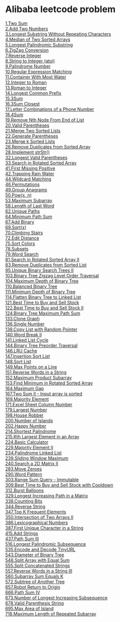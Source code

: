 # Alibaba leetcode problem
[1.Two Sum](../leetcode-java/Arrays/leetcode-0001) \
[2.Add Two Numbers](../leetcode-java/) \
[3.Longest Substring Without Repeating Characters](../leetcode-java/) \
[4.Median of Two Sorted Arrays](../leetcode-java/) \
[5.Longest Palindromic Substring](../leetcode-java/) \
[6.ZigZag Conversion](../leetcode-java/) \
[7.Reverse Integer](../leetcode-java/) \
[8.String to Integer (atoi)](../leetcode-java/) \
[9.Palindrome Number](../leetcode-java/Math/leetcode-0009) \
[10.Regular Expression Matching](../leetcode-java/) \
[11.Container With Most Water](../leetcode-java/Arrays/leetcode-0011) \
[12.Integer to Roman](../leetcode-java/String/leetcode-0012) \
[13.Roman to Integer](../leetcode-java/String/leetcode-0013) \
[14.Longest Common Prefix](../leetcode-java/String/leetcode-0014) \
[15.3Sum](../leetcode-java/Arrays/leetcode-0015) \
[16.3Sum Closest](../leetcode-java/Arrays/leetcode-0016) \
[17.Letter Combinations of a Phone Number](../leetcode-java/BackTracking/leetcode-0017) \
[18.4Sum](../leetcode-java/Arrays/leetcode-0018) \
[19.Remove Nth Node From End of List](../leetcode-java/LinkedList/leetcode-19) \
[20.Valid Parentheses](../leetcode-java/Stack/leetcode-20) \
[21.Merge Two Sorted Lists](../leetcode-java/LinkedList/leetcode-21) \
[22.Generate Parentheses](../leetcode-java/BackTracking/leetcode-22) \
[23.Merge k Sorted Lists](../leetcode-java/LinkedList/leetcode-23) \
[26.Remove Duplicates from Sorted Array](../leetcode-java/Arrays/leetcode-26) \
[28.Implement strStr()](../leetcode-java/String/leetcode-28) \
[32.Longest Valid Parentheses](../leetcode-java/Stack/leetcode-32) \
[33.Search in Rotated Sorted Array](../leetcode-java/BinarySearch/leetcode-33) \
[41.First Missing Positive](../leetcode-java/Arrays/leetcode-41) \
[42.Trapping Rain Water](../leetcode-java/Arrays/leetcode-42) \
[44.Wildcard Matching](../leetcode-java/DynamicProgram/leetcode-44) \
[46.Permutations](../leetcode-java/Arrays/leetcode-46) \
[49.Group Anagrams](../leetcode-java/HashTable/leetcode-49) \
[50.Pow(x, n)](../leetcode-java/BinarySearch/leetcode-50) \
[53.Maximum Subarray](../leetcode-java/DynamicProgram/leetcode-53) \
[58.Length of Last Word](../leetcode-java/String/leetcode-58) \
[62.Unique Paths](../leetcode-java/DynamicProgram/leetcode-62) \
[64.Minimum Path Sum](../leetcode-java/DynamicProgram/leetcode-64) \
[67.Add Binary](../leetcode-java/String/leetcode-67) \
[69.Sqrt(x)](../leetcode-java/BinarySearch/leetcode-69) \
[70.Climbing Stairs](../leetcode-java/DynamicProgram/leetcode-70) \
[72.Edit Distance](../leetcode-java/DynamicProgram/leetcode-72) \
[75.Sort Colors](../leetcode-java/Arrays/leetcode-75) \
[78.Subsets](../leetcode-java/BackTracking/leetcode-78) \
[79.Word Search](../leetcode-java/BackTracking/leetcode-79) \
[81.Search in Rotated Sorted Array II](../leetcode-java/BinarySearch/leetcode-81) \
[83.Remove Duplicates from Sorted List](../leetcode-java/LinkedList/leetcode-83) \
[95.Unique Binary Search Trees II](../leetcode-java/Tree/Leetcode-95) \
[103.Binary Tree Zigzag Level Order Traversal](../leetcode-java/Tree/leetcode-103) \
[104.Maximum Depth of Binary Tree](../leetcode-java/Tree/leetcode-104) \
[110.Balanced Binary Tree](../leetcode-java/Tree/leetcode-110) \
[111.Minimum Depth of Binary Tree](../leetcode-java/Tree/leetcode-111) \
[114.Flatten Binary Tree to Linked List](../leetcode-java/Tree/leetcode-114) \
[121.Best Time to Buy and Sell Stock](../leetcode-java/DynamicProgram/leetcode-121) \
[122.Best Time to Buy and Sell Stock II](../leetcode-java/DynamicProgram/leetcode-122) \
[124.Binary Tree Maximum Path Sum](../leetcode-java/Tree/leetcode-124) \
[133.Clone Graph](../leetcode-java/Graph/leetcode-133) \
[136.Single Number](../leetcode-java/BitManipulation/leetcode-136) \
[138.Copy List with Random Pointer](../leetcode-java/LinkedList/leetcode-138) \
[140.Word Break II](../leetcode-java/BackTracking/leetcode-140) \
[141.Linked List Cycle](../leetcode-java/LinkedList/leetcode-141) \
[144.Binary Tree Preorder Traversal](../leetcode-java/Tree/leetcode-144) \
[146.LRU Cache](../leetcode-java/Desgin/Solution/146.java) \
[147.Insertion Sort List](../leetcode-java/Sort/leetcode-147) \
[148.Sort List](../leetcode-java/Sort/leetcode-148) \
[149.Max Points on a Line](../leetcode-java/HashTable/leetcode-149) \
[151.Reverse Words in a String](../leetcode-java/String/leetcode-151) \
[152.Maximum Product Subarray](../leetcode-java/DynamicProgram/leetcode-152) \
[153.Find Minimum in Rotated Sorted Array](../leetcode-java/BinarySearch/leetcode-153) \
[164.Maximum Gap](../leetcode-java/Sort/leetcode-164) \
[167.Two Sum II - Input array is sorted](../leetcode-java/Arrays/leetcode-167) \
[169.Majority Element](../leetcode/Arrays/leetcode-169) \
[171.Excel Sheet Column Number](../leetcode-java/Math/leetcode-171) \
[179.Largest Number](../leetcode-java/Sort/leetcode-179) \
[198.House Robber](../leetcode-java/DynamicProgram/leetcode-198) \
[200.Number of Islands](../leetcode-java/DFS/leetcode-200) \
[202.Happy Number](../leetcode-java/HashMap/leetcode-202) \
[214.Shortest Palindrome](../leetcode-java/) \
[215.Kth Largest Element in an Array](../leetcode-java/Arrays/leetcode-215) \
[224.Basic Calculator](../leetcode-java/Stack/leetcode-224) \
[229.Majority Element II](../leetcode/Arrays/leetcode-229) \
[234.Palindrome Linked List](../leetcode-java/LinkedList/Solution/234.java) \
[239.Sliding Window Maximum](../leetcode-java/Arrays/Solution/239.java) \
[240.Search a 2D Matrix II](../leetcode-java/BianrySearch/Solution/240.java) \
[283.Move Zeroes](../leetcode-java/Arrays/Solution/283.java) \
[290.Word Pattern](../leetcode-java/Hash/Solution/290.java) \
[303.Range Sum Query - Immutable](../leetcode-java/Arrays/Solution/303.java) \
[309.Best Time to Buy and Sell Stock with Cooldown](../leetcode-java/DynamicProgram/Solution/309.java) \
[312.Burst Balloons](../leetcode-java/DynamicPorgram/Solution/312.java) \
[329.Longest Increasing Path in a Matrix](../leetcode-java/DFS/Solution/329.java) \
[338.Counting Bits](../leetcode-java/BitMap/Solution/338.java) \
[344.Reverse String](../leetcode-java/String/Solution/344.java) \
[347.Top K Frequent Elements](../leetcode-java/Sort/Solution/347.java) \
[350.Intersection of Two Arrays II](../leetcode-java/Array/Solution/350.java) \
[386.Lexicographical Numbers](../leetcode-java/Arrays/Solution/386.java) \
[387.First Unique Character in a String](../leetcode-java/String/Solution/387.java) \
[415.Add Strings](../leetcode-java/String/Solution/415.java) \
[437.Path Sum III](../leetcode-java/Tree/Solution/437.java) \
[516.Longest Palindromic Subsequence](../leetcode-java/String/Solutions/516.java) \
[535.Encode and Decode TinyURL](../leetcode-java/Math/Solution/535.java) \
[543.Diameter of Binary Tree](../leetcode-java/Tree/Solution/543.java) \
[548.Split Array with Equal Sum](../leetcode-java/Arrays/Solution/548.java) \
[555.Split Concatenated Strings](../leetcode-java/String/Solution/555.java) \
[557.Reverse Words in a String III](../leetcode-java/String/Solution/557.java) \
[560.Subarray Sum Equals K](../leetcode-java/Arrays/Solution/560.java) \
[572.Subtree of Another Tree](../leetcode-java/Tree/Solution/572.java) \
[657.Robot Return to Origin](../leetcode-java/String/Solution/567.java) \
[666.Path Sum IV](../leetcode-java/Tree/Solution/666.java) \
[673.Number of Longest Increasing Subsequence](../leetcode-java/Arrays/Solution/673.java) \
[678.Valid Parenthesis String](../leetcode-java/String/Solution/678.java) \
[695.Max Area of Island](../leetcode-java/Arrays/Solution/695.java) \
[718.Maximum Length of Repeated Subarray](../leetcode-java/Arrays//Solution/718.java)
